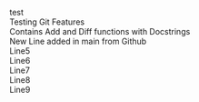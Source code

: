 test\
Testing Git Features\
Contains Add and Diff functions with Docstrings\
New Line added in main from Github\
Line5\
Line6\
Line7\
Line8\
Line9

